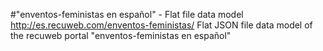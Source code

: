 #"enventos-feministas en español" - Flat file data model
http://es.recuweb.com/enventos-feministas/
Flat JSON file data model of the recuweb portal "enventos-feministas en español"
